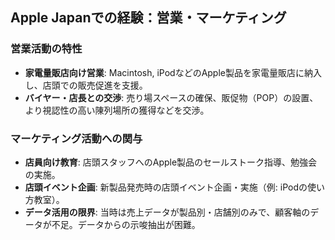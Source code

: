 


## Apple Japanでの経験：営業・マーケティング

### 営業活動の特性

*   **家電量販店向け営業**: Macintosh, iPodなどのApple製品を家電量販店に納入し、店頭での販売促進を支援。
*   **バイヤー・店長との交渉**: 売り場スペースの確保、販促物（POP）の設置、より視認性の高い陳列場所の獲得などを交渉。

### マーケティング活動への関与

*   **店員向け教育**: 店頭スタッフへのApple製品のセールストーク指導、勉強会の実施。
*   **店頭イベント企画**: 新製品発売時の店頭イベント企画・実施（例: iPodの使い方教室）。
*   **データ活用の限界**: 当時は売上データが製品別・店舗別のみで、顧客軸のデータが不足。データからの示唆抽出が困難。

